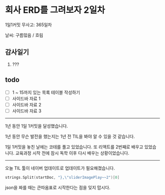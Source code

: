 # 회사 ERD를 그려보자 2일차

1일1커밋 무사고: 365일차

날씨: 구름많음 / 흐림

## 감사일기

1. ???

## todo

- [ ] 1 ~ 15까지 있는 목록 테이블 작성하기
- [ ] 사이드바 자료 1
- [ ] 사이드바 자료 2
- [ ] 사이드바 자료 3

---

1년 동안 1일 1커밋을 달성했습니다.

1년 동안 무슨 발전을 했는지는 1년 전 TIL을 봐야 알 수 있을 것 같습니다.

1일 1커밋을 놓친 날에는 코테를 풀고 있었습니다. 또 리액트를 2번째로 배우고 있었습니다. 교육과정 시작 전에 잠시 독학 이후 다시 배우는 상황이었습니다.

---

오늘 TIL 툴이 네이버 업데이트로 업데이트가 필요해졌습니다.

```go
strings.Split(startDoc, "},\"sliderImagePlay~~2")[0]
```

json을 짜를 때는 큰따옴표로 시작한다는 점을 잊지 맙시다.
